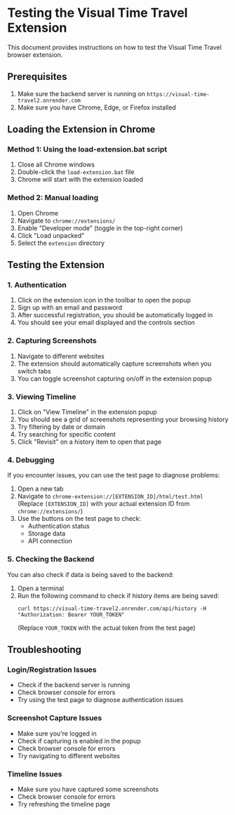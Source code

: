 # Testing the Visual Time Travel Extension

This document provides instructions on how to test the Visual Time Travel browser extension.

## Prerequisites

1. Make sure the backend server is running on `https://visual-time-travel2.onrender.com`
2. Make sure you have Chrome, Edge, or Firefox installed

## Loading the Extension in Chrome

### Method 1: Using the load-extension.bat script

1. Close all Chrome windows
2. Double-click the `load-extension.bat` file
3. Chrome will start with the extension loaded

### Method 2: Manual loading

1. Open Chrome
2. Navigate to `chrome://extensions/`
3. Enable "Developer mode" (toggle in the top-right corner)
4. Click "Load unpacked"
5. Select the `extension` directory

## Testing the Extension

### 1. Authentication

1. Click on the extension icon in the toolbar to open the popup
2. Sign up with an email and password
3. After successful registration, you should be automatically logged in
4. You should see your email displayed and the controls section

### 2. Capturing Screenshots

1. Navigate to different websites
2. The extension should automatically capture screenshots when you switch tabs
3. You can toggle screenshot capturing on/off in the extension popup

### 3. Viewing Timeline

1. Click on "View Timeline" in the extension popup
2. You should see a grid of screenshots representing your browsing history
3. Try filtering by date or domain
4. Try searching for specific content
5. Click "Revisit" on a history item to open that page

### 4. Debugging

If you encounter issues, you can use the test page to diagnose problems:

1. Open a new tab
2. Navigate to `chrome-extension://[EXTENSION_ID]/html/test.html`
   (Replace `[EXTENSION_ID]` with your actual extension ID from `chrome://extensions/`)
3. Use the buttons on the test page to check:
    - Authentication status
    - Storage data
    - API connection

### 5. Checking the Backend

You can also check if data is being saved to the backend:

1. Open a terminal
2. Run the following command to check if history items are being saved:
    ```
    curl https://visual-time-travel2.onrender.com/api/history -H "Authorization: Bearer YOUR_TOKEN"
    ```
    (Replace `YOUR_TOKEN` with the actual token from the test page)

## Troubleshooting

### Login/Registration Issues

-   Check if the backend server is running
-   Check browser console for errors
-   Try using the test page to diagnose authentication issues

### Screenshot Capture Issues

-   Make sure you're logged in
-   Check if capturing is enabled in the popup
-   Check browser console for errors
-   Try navigating to different websites

### Timeline Issues

-   Make sure you have captured some screenshots
-   Check browser console for errors
-   Try refreshing the timeline page
